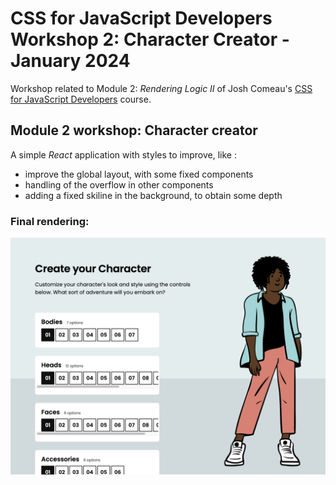 # CSS for JavaScript Developers Workshop 2: Character Creator - January 2024

Workshop related to Module 2: _Rendering Logic II_ of Josh Comeau's [CSS for JavaScript Developers](https://courses.joshwcomeau.com/css-for-js) course.

## Module 2 workshop: Character creator

A simple _React_ application with styles to improve, like :
- improve the global layout, with some fixed components
- handling of the overflow in other components
- adding a fixed skiline in the background, to obtain some depth

### Final rendering:

![The final rendering of the Character creator](./img/character-creator.png)
